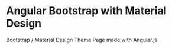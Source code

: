 # Angular Bootstrap with Material Design
Bootstrap / Material Design Theme Page made with Angular.js
